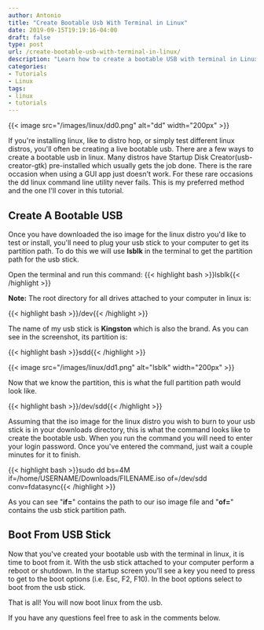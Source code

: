 ```yaml
---
author: Antonio
title: "Create Bootable Usb With Terminal in Linux"
date: 2019-09-15T19:19:16-04:00
draft: false
type: post
url: /create-bootable-usb-with-terminal-in-linux/
description: "Learn how to create a bootable USB with terminal in Linux. Use the dd command in the terminal to make a live bootable usb from a linux iso image file to install or try a linux distribution."
categories:
- Tutorials
- Linux
tags:
- linux
- tutorials
---
```


{{< image src="/images/linux/dd0.png" alt="dd" width="200px" >}}

If you're installing linux, like to distro hop, or simply test different linux distros, you'll often be creating a live bootable usb. There are a few ways to create a bootable usb in linux. Many distros have Startup Disk Creator(usb-creator-gtk) pre-installed which usually gets the job done. There is the rare occasion when using a GUI app just doesn't work. For these rare occasions the dd linux command line utility never fails. This is my preferred method and the one I'll cover in this tutorial.

<!--more-->

## **Create A Bootable USB**

Once you have downloaded the iso image for the linux distro you'd like to test or install, you'll need to plug your usb stick to your computer to get its partition path. To do this we will use **lsblk** in the terminal to get the partition path for the usb stick.

<!--adsense-->

Open the terminal and run this command:
{{< highlight bash >}}lsblk{{< /highlight >}}

**Note:** The root directory for all drives attached to your computer in linux is:

{{< highlight bash >}}/dev{{< /highlight >}}

The name of my usb stick is **Kingston** which is also the brand. As you can see in the screenshot, its partition is:

{{< highlight bash >}}sdd{{< /highlight >}}

{{< image src="/images/linux/dd1.png" alt="lsblk" width="200px" >}}

Now that we know the partition, this is what the full partition path would look like.

{{< highlight bash >}}/dev/sdd{{< /highlight >}}

Assuming that the iso image for the linux distro you wish to burn to your usb stick is in your downloads directory, this is what the command looks like to create the bootable usb. When you run the command you will need to enter your login password. Once you've entered the command, just wait a couple minutes for it to finish.

{{< highlight bash >}}sudo dd bs=4M if=/home/USERNAME/Downloads/FILENAME.iso of=/dev/sdd conv=fdatasync{{< /highlight >}}

As you can see "**if=**" contains the path to our iso image file and "**of=**" contains the usb stick partition path.

<!--adsense-->

## **Boot From USB Stick**

Now that you've created your bootable usb with the terminal in linux, it is time to boot from it. With the usb stick attached to your computer perform a reboot or shutdown. In the startup screen you'll see a key you need to press to get to the boot options (i.e. Esc, F2, F10). In the boot options select to boot from the usb stick.

That is all! You will now boot linux from the usb.

If you have any questions feel free to ask in the comments below.
